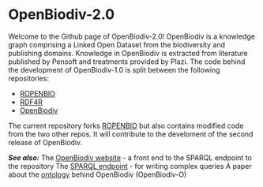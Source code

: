# OpenBiodiv-2.0

Welcome to the Github page of OpenBiodiv-2.0!
OpenBiodiv is a knowledge graph comprising a Linked Open Dataset from the biodiversity and publishing domains.
Knowledge in OpenBiodiv is extracted from literature published by Pensoft and treatments provided by Plazi. The code behind the development of OpenBiodiv-1.0 is split between the following repositories:  
  - [ROPENBIO]
  - [RDF4R]
  - [OpenBiodiv]

The current repository forks [ROPENBIO] but also contains modified code from the two other repos.
It will contribute to the develoment of the second release of OpenBiodiv. 

***See also:***
The [OpenBiodiv website] - a front end to the SPARQL endpoint to the repository
The [SPARQL endpoint] - for writing complex queries
A paper about the [ontology] behind OpenBiodiv (OpenBiodiv-O)




   [RDF4R]: <https://github.com/pensoft/rdf4r>
   [ROPENBIO]: <https://github.com/pensoft/ropenbio>
   [OpenBiodiv]: <https://github.com/pensoft/OpenBiodiv>
   [OpenBiodiv website]: <http://openbiodiv.net/>
   [SPARQL endpoint]: <http://graph.openbiodiv.net/>
   [ontology]: <https://jbiomedsem.biomedcentral.com/articles/10.1186/s13326-017-0174-5>
   